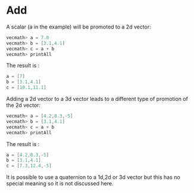 # Add

A scalar (a in the example) will be promoted to a 2d vector:

```cpp
vecmath> a = 7.0
vecmath> b = [3.1,4.1]
vecmath> c = a + b
vecmath> printAll
```

The result is :

```cpp
a = [7]
b = [3.1,4.1]
c = [10.1,11.1]
```

Adding a 2d vector to a 3d vector leads to a different type of promotion of the 2d vector:

```cpp
vecmath> a = [4.2,8.3,-5]
vecmath> b = [3.1,4.1]
vecmath> c = a + b
vecmath> printAll
```

The result is :

```cpp
a = [4.2,8.3,-5]
b = [3.1,4.1]
c = [7.3,12.4,-5]
```

It is possible to use a quaternion to a 1d,2d or 3d vector but this has no special meaning so it is not
discussed here.